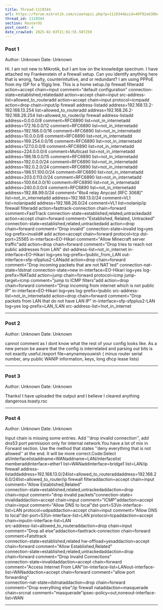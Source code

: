 ```yaml
---
title: Thread-1119344
url: https://forum.mikrotik.com/viewtopic.php?p=1119344&sid=49f92a630bc7970d8ca50523be880e8f#p1119344
thread_id: 1119344
section: RouterOS
post_count: 4
date_crawled: 2025-02-03T21:02:55.507259
---
```


### Post 1
Author: Unknown
Date: Unknown

Hi.  I am not new to Mikrotik, but I am low on the knowledge spectrum.  I have attached my Frankenstein of a firewall setup.  Can you identify anything here that is wrong, faulty, counterintuitive, and or redundant? I am using PPPoE from my ISP for a 10gig line.  This is a home setup./ip firewall filteradd action=accept chain=input comment="default configuration" connection-state=established,relatedadd action=accept chain=input src-address-list=allowed_to_routeradd action=accept chain=input protocol=icmpadd action=drop chain=input/ip firewall address-listadd address=192.168.13.2-192.168.13.254 list=allowed_to_routeradd address=192.168.26.2-192.168.26.254 list=allowed_to_router/ip firewall address-listadd address=0.0.0.0/8 comment=RFC6890 list=not_in_internetadd address=172.16.0.0/12 comment=RFC6890 list=not_in_internetadd address=192.168.0.0/16 comment=RFC6890 list=not_in_internetadd address=10.0.0.0/8 comment=RFC6890 list=not_in_internetadd address=169.254.0.0/16 comment=RFC6890 list=not_in_internetadd address=127.0.0.0/8 comment=RFC6890 list=not_in_internetadd address=224.0.0.0/4 comment=Multicast list=not_in_internetadd address=198.18.0.0/15 comment=RFC6890 list=not_in_internetadd address=192.0.0.0/24 comment=RFC6890 list=not_in_internetadd address=192.0.2.0/24 comment=RFC6890 list=not_in_internetadd address=198.51.100.0/24 comment=RFC6890 list=not_in_internetadd address=203.0.113.0/24 comment=RFC6890 list=not_in_internetadd address=100.64.0.0/10 comment=RFC6890 list=not_in_internetadd address=240.0.0.0/4 comment=RFC6890 list=not_in_internetadd address=192.88.99.0/24 comment="6to4 relay Anycast [RFC 3068]" list=not_in_internetadd address=192.168.13.0/24 comment=VL1 list=nolanipadd address=192.168.26.0/24 comment=VL1 list=nolanip/ip firewall filteradd action=fasttrack-connection chain=forward comment=FastTrack connection-state=established,related,untrackedadd action=accept chain=forward comment="Established, Related, Untracked" connection-state=established,related,untrackedadd action=drop chain=forward comment="Drop invalid" connection-state=invalid log=yes log-prefix=invalid# add action=accept chain=forward protocol=tcp dst-port=25565 in-interface=EO-Hikari comment="Allow Minecraft server traffic"add action=drop chain=forward comment="Drop tries to reach not public addresses from LAN" dst-address-list=not_in_internet in-interface=EO-Hikari log=yes log-prefix=!public_from_LAN out-interface=sfp-sfpplus2-LANadd action=drop chain=forward comment="Drop incoming packets that are not NAT`ted" connection-nat-state=!dstnat connection-state=new in-interface=EO-Hikari log=yes log-prefix=!NATadd action=jump chain=forward protocol=icmp jump-target=icmp comment="jump to ICMP filters"add action=drop chain=forward comment="Drop incoming from internet which is not public IP" in-interface=EO-Hikari log=yes log-prefix=!public src-address-list=not_in_internetadd action=drop chain=forward comment="Drop packets from LAN that do not have LAN IP" in-interface=sfp-sfpplus2-LAN log=yes log-prefix=LAN_!LAN src-address-list=!not_in_internet

---
### Post 2
Author: Unknown
Date: Unknown

cannot comment as I dont know what the  rest of your config looks like.   As a new person be aware that the  config is interrelated and parsing out bits is not exactly useful./export file=anynameyouwish ( minus router serial number, any public WANIP information, keys, long dhcp lease lists)

---
### Post 3
Author: Unknown
Date: Unknown

Thanks!  I have uploaded the output and I believe I cleared anything dangerous.toasty.rsc

---
### Post 4
Author: Unknown
Date: Unknown

Input chain is missing some entries. Add ''drop invalid connection'', add dns53 port permission only for internal network.You have a lot of mix in Forward section. Use the method that states ''deny everything that is not allowed'' at the end. It will be more correct.Code:Select all/interfacelistaddname=WANaddname=LAN/interfacelist memberaddinterface=ether1 list=WANaddinterface=bridge1 list=LAN/ip firewall address-listaddaddress=192.168.13.0/24list=allowed_to_routeraddaddress=192.168.26.0/24list=allowed_to_router/ip firewall filteraddaction=accept chain=input comment="Allow Established,Related"\
    connection-state=established,related,untrackedaddaction=drop chain=input comment="drop invalid packets"connection-state=\
    invalidaddaction=accept chain=input comment="ICMP"addaction=accept chain=input comment="Allow DNS to local"dst-port=53\in-interface-list=LAN protocol=udpaddaction=accept chain=input comment="Allow DNS to local"dst-port=53\in-interface-list=LAN protocol=tcpaddaction=accept chain=inputin-interface-list=LAN \
    src-address-list=allowed_to_routeraddaction=drop chain=input comment="Drop all else"addaction=fasttrack-connection chain=forward comment=Fatsttrack\
    connection-state=established,related hw-offload=yesaddaction=accept chain=forward comment="Allow Established,Related"\
    connection-state=established,related,untrackedaddaction=drop chain=forward comment="Drop Invalid Connections"\
    connection-state=invalidaddaction=accept chain=forward comment="Access Internet From LAN"\in-interface-list=LANout-interface-list=WANaddaction=accept chain=forward comment="allow port forwarding"\
    connection-nat-state=dstnataddaction=drop chain=forward comment="Drop everything else"/ip firewall nataddaction=masquerade chain=srcnat comment="masquerade"ipsec-policy=out,noneout-interface-list=WAN

---
